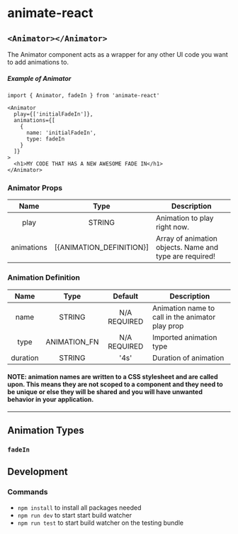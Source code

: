 # animate-react

## `<Animator></Animator>`
The Animator component acts as a wrapper for any other UI code you want to add animations to.

##### Example of Animator
```
import { Animator, fadeIn } from 'animate-react'

<Animator
  play={['initialFadeIn']},
  animations={[
    {
      name: 'initialFadeIn',
      type: fadeIn
    }
  ]}
>
  <h1>MY CODE THAT HAS A NEW AWESOME FADE IN</h1>
</Animator>
```

### Animator Props

| Name          | Type                      | Description  |
|:-------------:|:-------------------------:| ------------ |
| play          | STRING                    | Animation to play right now. |
| animations    | [{ANIMATION_DEFINITION}]  | Array of animation objects. Name and type are required! |


### Animation Definition

| Name          | Type            | Default      | Description  |
|:-------------:|:---------------:|:------------:| ------------ |
| name          | STRING          | N/A REQUIRED | Animation name to call in the animator play prop |
| type          | ANIMATION_FN    | N/A REQUIRED | Imported animation type |
| duration      | STRING          | '4s'         | Duration of animation |

#### NOTE: animation names are written to a CSS stylesheet and are called upon. This means they are not scoped to a component and they need to be unique or else they will be shared and you will have unwanted behavior in your application.

***

## Animation Types

### `fadeIn`


## Development

### Commands

* `npm install` to install all packages needed
* `npm run dev` to start start build watcher
* `npm run test` to start build watcher on the testing bundle
